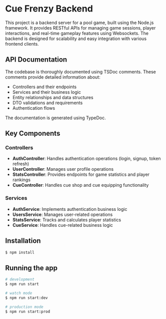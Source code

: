 # Cue Frenzy Backend

This project is a backend server for a pool game, built using the Node.js framework. 
It provides RESTful APIs for managing game sessions, player interactions, and real-time gameplay features using Websockets. 
The backend is designed for scalability and easy integration with various frontend clients.

## API Documentation

The codebase is thoroughly documented using TSDoc comments. These comments provide detailed information about:

- Controllers and their endpoints
- Services and their business logic
- Entity relationships and data structures
- DTO validations and requirements
- Authentication flows

The documentation is generated using TypeDoc.

## Key Components

### Controllers

- **AuthController**: Handles authentication operations (login, signup, token refresh)
- **UserController**: Manages user profile operations
- **StatsController**: Provides endpoints for game statistics and player rankings
- **CueController**: Handles cue shop and cue equipping functionality

### Services

- **AuthService**: Implements authentication business logic
- **UsersService**: Manages user-related operations
- **StatsService**: Tracks and calculates player statistics
- **CueService**: Handles cue-related business logic

## Installation

```bash
$ npm install
```

## Running the app

```bash
# development
$ npm run start

# watch mode
$ npm run start:dev

# production mode
$ npm run start:prod
```